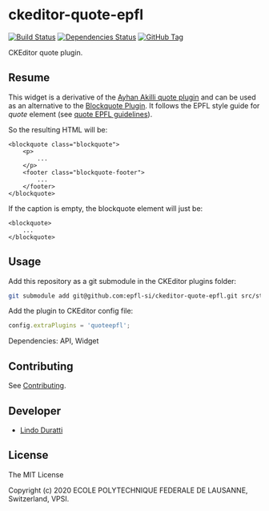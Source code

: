 ckeditor-quote-epfl
===================

[![Build Status][github-actions-image]][github-actions-url]
[![Dependencies Status][daviddm-image]][daviddm-url]
[![GitHub Tag][tag-image]][tag-url]

CKEditor quote plugin.

Resume
------

This widget is a derivative of the [Ayhan Akilli quote plugin](https://ckeditor.com/cke4/addon/quote) and can be used as an alternative to the [Blockquote Plugin](https://ckeditor.com/cke4/addon/blockquote). It follows the EPFL style guide for *quote* element (see [quote EPFL guidelines](https://epfl-si.github.io/elements/#/molecules/quote)).

So the resulting HTML will be:

    <blockquote class="blockquote">
        <p>
            ...
        </p>
        <footer class="blockquote-footer">
            ...
        </footer>
    </blockquote>

If the caption is empty, the blockquote element will just be:

    <blockquote>
        ...
    </blockquote>

Usage
-----

Add this repository as a git submodule in the CKEditor plugins folder:

```bash
git submodule add git@github.com:epfl-si/ckeditor-quote-epfl.git src/static/ckeditor/ckeditor/plugins/quoteepfl
```

Add the plugin to CKEditor config file:

```js
config.extraPlugins = 'quoteepfl';
```

Dependencies: API, Widget

Contributing
------------

See [Contributing](CONTRIBUTING.md).

Developer
---------

* [Lindo Duratti](https://github.com/dragonleman)

License
-------

The MIT License

Copyright (c) 2020 ECOLE POLYTECHNIQUE FEDERALE DE LAUSANNE, Switzerland, VPSI.

[github-actions-image]: https://github.com/epfl-si/ckeditor-image2-customization/workflows/Build/badge.svg
[github-actions-url]: https://github.com/epfl-si/ckeditor-image2-customization/actions
[daviddm-image]: https://david-dm.org/epfl-si/ckeditor-quote-epfl/status.svg
[daviddm-url]: https://david-dm.org/epfl-si/ckeditor-quote-epfl
[tag-image]: https://img.shields.io/github/tag/epfl-si/ckeditor-quote-epfl.svg
[tag-url]: https://github.com/epfl-si/ckeditor-quote-epfl/tags
